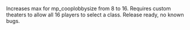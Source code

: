 Increases max for mp_cooplobbysize from 8 to 16. Requires custom theaters to allow all 16 players to select a class. Release ready, no known bugs.
